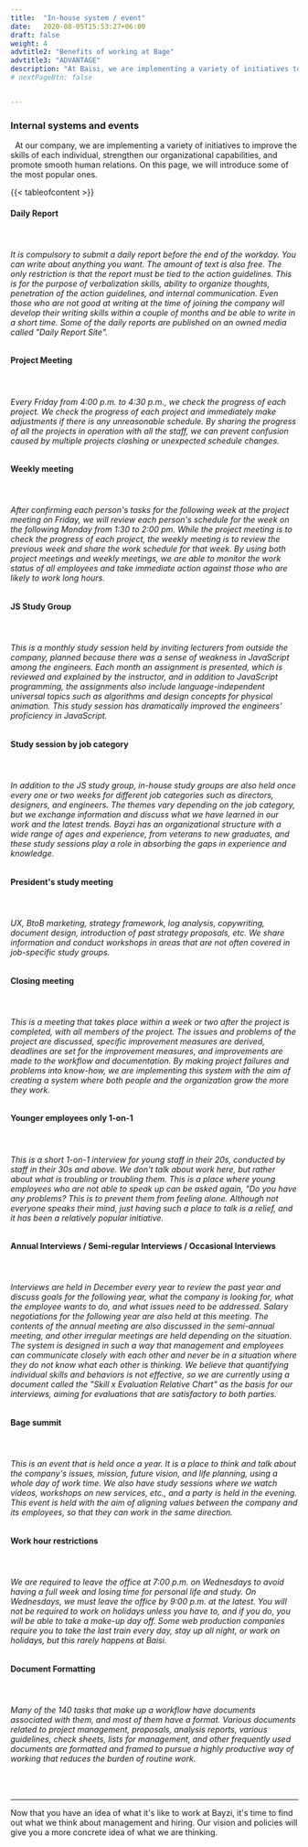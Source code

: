 ```yaml
---
title:  "In-house system / event"
date:   2020-08-05T15:53:27+06:00
draft: false
weight: 4
advtitle2: "Benefits of working at Bage"
advtitle3: "ADVANTAGE"
description: "At Baisi, we are implementing a variety of initiatives to improve the skills of each individual, strengthen organizational capabilities, and promote smooth human relations. Here we introduce some of the most common ones."
# nextPageBtn: false


---
```


### **Internal systems and events**
&nbsp;
At our company, we are implementing a variety of initiatives to improve the skills of each individual, strengthen our organizational capabilities, and promote smooth human relations. On this page, we will introduce some of the most popular ones.
&nbsp;

<!-- ![Images not available](../../ico_arw_page_anchor.webp "Title") [**Daily Report**](#daily-report)   

![Image not available](../../ico_arw_page_anchor.webp "Title")  [**Project Meeting**](#project-meeting)   

![Image not available](../../ico_arw_page_anchor.webp "Title")  [**Weekly meeting**](#weekly-meeting)   

![Image not available](../../ico_arw_page_anchor.webp "Title")  [**JS Study Group**](#js-study-group)   

![Image not available](../../ico_arw_page_anchor.webp "Title")  [**Study session by job category**](#study-session-by-job-category)   

![Image not available](../../ico_arw_page_anchor.webp "Title")  [**President's study meeting**](#presidents-study-meeting)   

![Image not available](../../ico_arw_page_anchor.webp "Title")  [**Closing meeting**](#closing-meeting)   

![Image not available](../../ico_arw_page_anchor.webp "Title")  [**Younger employees only 1-on-1**](#younger-employees-only-1-on-1)   

![Image not available](../../ico_arw_page_anchor.webp "Title")  [**Annual meeting / Irregular meeting**](#annual-interviews--semi-regular-interviews--occasional-interviews)   

![Image not available](../../ico_arw_page_anchor.webp "Title")  [**Bage summit**](#bage-summit)   

![Image not available](../../ico_arw_page_anchor.webp "Title")  [**Work hour restrictions**](#work-hour-restrictions)   

![Image not available](../../ico_arw_page_anchor.webp "Title")  [**Document formatting**](#document-formatting)    -->
{{< tableofcontent >}}
#### **Daily Report**
&nbsp;
###### It is compulsory to submit a daily report before the end of the workday. You can write about anything you want. The amount of text is also free. The only restriction is that the report must be tied to the action guidelines. This is for the purpose of verbalization skills, ability to organize thoughts, penetration of the action guidelines, and internal communication. Even those who are not good at writing at the time of joining the company will develop their writing skills within a couple of months and be able to write in a short time. Some of the daily reports are published on an owned media called "Daily Report Site".

#### **Project Meeting**
&nbsp;
###### Every Friday from 4:00 p.m. to 4:30 p.m., we check the progress of each project. We check the progress of each project and immediately make adjustments if there is any unreasonable schedule. By sharing the progress of all the projects in operation with all the staff, we can prevent confusion caused by multiple projects clashing or unexpected schedule changes.

#### **Weekly meeting**
&nbsp;
###### After confirming each person's tasks for the following week at the project meeting on Friday, we will review each person's schedule for the week on the following Monday from 1:30 to 2:00 pm. While the project meeting is to check the progress of each project, the weekly meeting is to review the previous week and share the work schedule for that week. By using both project meetings and weekly meetings, we are able to monitor the work status of all employees and take immediate action against those who are likely to work long hours.

#### **JS Study Group**
&nbsp;
###### This is a monthly study session held by inviting lecturers from outside the company, planned because there was a sense of weakness in JavaScript among the engineers. Each month an assignment is presented, which is reviewed and explained by the instructor, and in addition to JavaScript programming, the assignments also include language-independent universal topics such as algorithms and design concepts for physical animation. This study session has dramatically improved the engineers' proficiency in JavaScript.

#### **Study session by job category**
&nbsp;
###### In addition to the JS study group, in-house study groups are also held once every one or two weeks for different job categories such as directors, designers, and engineers. The themes vary depending on the job category, but we exchange information and discuss what we have learned in our work and the latest trends. Bayzi has an organizational structure with a wide range of ages and experience, from veterans to new graduates, and these study sessions play a role in absorbing the gaps in experience and knowledge.

#### **President's study meeting**
&nbsp;
###### UX, BtoB marketing, strategy framework, log analysis, copywriting, document design, introduction of past strategy proposals, etc. We share information and conduct workshops in areas that are not often covered in job-specific study groups.

#### **Closing meeting**
&nbsp;
###### This is a meeting that takes place within a week or two after the project is completed, with all members of the project. The issues and problems of the project are discussed, specific improvement measures are derived, deadlines are set for the improvement measures, and improvements are made to the workflow and documentation. By making project failures and problems into know-how, we are implementing this system with the aim of creating a system where both people and the organization grow the more they work.

#### **Younger employees only 1-on-1**
&nbsp;
###### This is a short 1-on-1 interview for young staff in their 20s, conducted by staff in their 30s and above. We don't talk about work here, but rather about what is troubling or troubling them. This is a place where young employees who are not able to speak up can be asked again, "Do you have any problems? This is to prevent them from feeling alone. Although not everyone speaks their mind, just having such a place to talk is a relief, and it has been a relatively popular initiative.

#### **Annual Interviews / Semi-regular Interviews / Occasional Interviews**
&nbsp;
###### Interviews are held in December every year to review the past year and discuss goals for the following year, what the company is looking for, what the employee wants to do, and what issues need to be addressed. Salary negotiations for the following year are also held at this meeting. The contents of the annual meeting are also discussed in the semi-annual meeting, and other irregular meetings are held depending on the situation. The system is designed in such a way that management and employees can communicate closely with each other and never be in a situation where they do not know what each other is thinking. We believe that quantifying individual skills and behaviors is not effective, so we are currently using a document called the "Skill x Evaluation Relative Chart" as the basis for our interviews, aiming for evaluations that are satisfactory to both parties.

#### **Bage summit**
&nbsp;
###### This is an event that is held once a year. It is a place to think and talk about the company's issues, mission, future vision, and life planning, using a whole day of work time. We also have study sessions where we watch videos, workshops on new services, etc., and a party is held in the evening. This event is held with the aim of aligning values between the company and its employees, so that they can work in the same direction.

#### **Work hour restrictions**
&nbsp;
###### We are required to leave the office at 7:00 p.m. on Wednesdays to avoid having a full week and losing time for personal life and study. On Wednesdays, we must leave the office by 9:00 p.m. at the latest. You will not be required to work on holidays unless you have to, and if you do, you will be able to take a make-up day off. Some web production companies require you to take the last train every day, stay up all night, or work on holidays, but this rarely happens at Baisi.

#### **Document Formatting**
&nbsp;
###### Many of the 140 tasks that make up a workflow have documents associated with them, and most of them have a format. Various documents related to project management, proposals, analysis reports, various guidelines, check sheets, lists for management, and other frequently used documents are formatted and framed to pursue a highly productive way of working that reduces the burden of routine work.
&nbsp;

---
Now that you have an idea of what it's like to work at Bayzi, it's time to find out what we think about management and hiring. Our vision and policies will give you a more concrete idea of what we are thinking.
